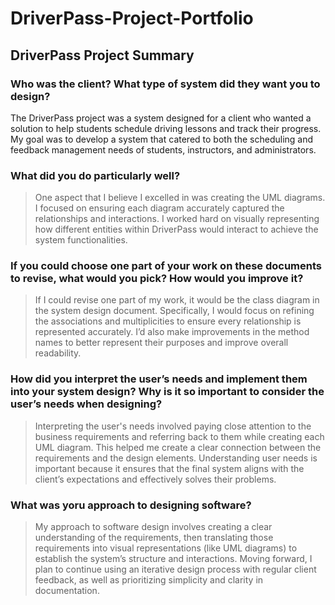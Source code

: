 # DriverPass-Project-Portfolio

## DriverPass Project Summary

### Who was the client? What type of system did they want you to design?

The DriverPass project was a system designed for a client who wanted a solution to help students schedule driving lessons and track their progress. My goal was to develop a system that catered to both the scheduling and feedback management needs of students, instructors, and administrators.

### What did you do particularly well?

> One aspect that I believe I excelled in was creating the UML diagrams. I focused on ensuring each diagram accurately captured the relationships and interactions. I worked hard on visually representing how different entities within DriverPass would interact to achieve the system functionalities.

### If you could choose one part of your work on these documents to revise, what would you pick? How would you improve it?

> If I could revise one part of my work, it would be the class diagram in the system design document. Specifically, I would focus on refining the associations and multiplicities to ensure every relationship is represented accurately. 
I’d also make improvements in the method names to better represent their purposes and improve overall readability.

### How did you interpret the user’s needs and implement them into your system design? Why is it so important to consider the user’s needs when designing?

> Interpreting the user's needs involved paying close attention to the business requirements and referring back to them while creating each UML diagram. This helped me create a clear connection between the requirements and the design elements. Understanding user needs is important because it ensures that the final system aligns with the client’s expectations and effectively solves their problems.

### What was yoru approach to designing software?

> My approach to software design involves creating a clear understanding of the requirements, then translating those requirements into visual representations (like UML diagrams) to establish the system’s structure and interactions. Moving forward, I plan to continue using an iterative design process with regular client feedback, as well as prioritizing simplicity and clarity in documentation.

